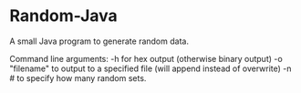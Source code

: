Random-Java
===========

A small Java program to generate random data.

Command line arguments:
-h for hex output (otherwise binary output)
-o "filename" to output to a specified file (will append instead of overwrite)
-n # to specify how many random sets.
